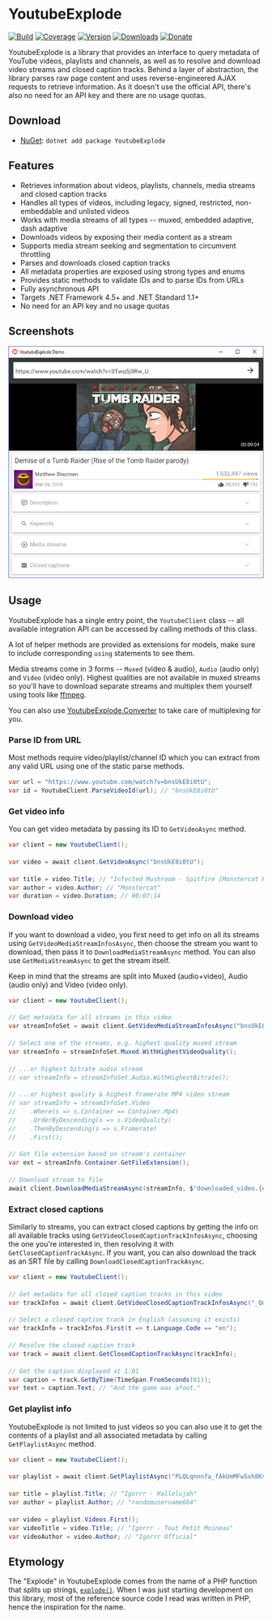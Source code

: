 # YoutubeExplode

[![Build](https://github.com/Tyrrrz/YoutubeExplode/workflows/CI/badge.svg?branch=master)](https://github.com/Tyrrrz/YoutubeExplode/actions)
[![Coverage](https://codecov.io/gh/Tyrrrz/YoutubeExplode/branch/master/graph/badge.svg)](https://codecov.io/gh/Tyrrrz/YoutubeExplode)
[![Version](https://img.shields.io/nuget/v/YoutubeExplode.svg)](https://nuget.org/packages/YoutubeExplode)
[![Downloads](https://img.shields.io/nuget/dt/YoutubeExplode.svg)](https://nuget.org/packages/YoutubeExplode)
[![Donate](https://img.shields.io/badge/donate-$$$-purple.svg)](https://tyrrrz.me/donate)

YoutubeExplode is a library that provides an interface to query metadata of YouTube videos, playlists and channels, as well as to resolve and download video streams and closed caption tracks. Behind a layer of abstraction, the library parses raw page content and uses reverse-engineered AJAX requests to retrieve information. As it doesn't use the official API, there's also no need for an API key and there are no usage quotas.

## Download

- [NuGet](https://nuget.org/packages/YoutubeExplode): `dotnet add package YoutubeExplode`

## Features

- Retrieves information about videos, playlists, channels, media streams and closed caption tracks
- Handles all types of videos, including legacy, signed, restricted, non-embeddable and unlisted videos
- Works with media streams of all types -- muxed, embedded adaptive, dash adaptive
- Downloads videos by exposing their media content as a stream
- Supports media stream seeking and segmentation to circumvent throttling
- Parses and downloads closed caption tracks
- All metadata properties are exposed using strong types and enums
- Provides static methods to validate IDs and to parse IDs from URLs
- Fully asynchronous API
- Targets .NET Framework 4.5+ and .NET Standard 1.1+
- No need for an API key and no usage quotas

## Screenshots

![demo](.screenshots/demo.png)

## Usage

YoutubeExplode has a single entry point, the `YoutubeClient` class -- all available integration API can be accessed by calling methods of this class.

A lot of helper methods are provided as extensions for models, make sure to include corresponding `using` statements to see them.

Media streams come in 3 forms -- `Muxed` (video & audio), `Audio` (audio only) and `Video` (video only). Highest qualities are not available in muxed streams so you'll have to download separate streams and multiplex them yourself using tools like [ffmpeg](https://www.ffmpeg.org/).

You can also use [YoutubeExplode.Converter](https://github.com/Tyrrrz/YoutubeExplode.Converter) to take care of multiplexing for you.

### Parse ID from URL

Most methods require video/playlist/channel ID which you can extract from any valid URL using one of the static parse methods.

```c#
var url = "https://www.youtube.com/watch?v=bnsUkE8i0tU";
var id = YoutubeClient.ParseVideoId(url); // "bnsUkE8i0tU"
```

### Get video info

You can get video metadata by passing its ID to `GetVideoAsync` method.

```c#
var client = new YoutubeClient();

var video = await client.GetVideoAsync("bnsUkE8i0tU");

var title = video.Title; // "Infected Mushroom - Spitfire [Monstercat Release]"
var author = video.Author; // "Monstercat"
var duration = video.Duration; // 00:07:14
```

### Download video

If you want to download a video, you first need to get info on all its streams using `GetVideoMediaStreamInfosAsync`, then choose the stream you want to download, then pass it to `DownloadMediaStreamAsync` method. You can also use `GetMediaStreamAsync` to get the stream itself.

Keep in mind that the streams are split into Muxed (audio+video), Audio (audio only) and Video (video only).

```c#
var client = new YoutubeClient();

// Get metadata for all streams in this video
var streamInfoSet = await client.GetVideoMediaStreamInfosAsync("bnsUkE8i0tU");

// Select one of the streams, e.g. highest quality muxed stream
var streamInfo = streamInfoSet.Muxed.WithHighestVideoQuality();

// ...or highest bitrate audio stream
// var streamInfo = streamInfoSet.Audio.WithHighestBitrate();

// ...or highest quality & highest framerate MP4 video stream
// var streamInfo = streamInfoSet.Video
//    .Where(s => s.Container == Container.Mp4)
//    .OrderByDescending(s => s.VideoQuality)
//    .ThenByDescending(s => s.Framerate)
//    .First();

// Get file extension based on stream's container
var ext = streamInfo.Container.GetFileExtension();

// Download stream to file
await client.DownloadMediaStreamAsync(streamInfo, $"downloaded_video.{ext}");
```

### Extract closed captions

Similarly to streams, you can extract closed captions by getting the info on all available tracks using `GetVideoClosedCaptionTrackInfosAsync`, choosing the one you're interested in, then resolving it with `GetClosedCaptionTrackAsync`. If you want, you can also download the track as an SRT file by calling `DownloadClosedCaptionTrackAsync`.

```c#
var client = new YoutubeClient();

// Get metadata for all closed caption tracks in this video
var trackInfos = await client.GetVideoClosedCaptionTrackInfosAsync("_QdPW8JrYzQ");

// Select a closed caption track in English (assuming it exists)
var trackInfo = trackInfos.First(t => t.Language.Code == "en");

// Resolve the closed caption track
var track = await client.GetClosedCaptionTrackAsync(trackInfo);

// Get the caption displayed at 1:01
var caption = track.GetByTime(TimeSpan.FromSeconds(61));
var text = caption.Text; // "And the game was afoot."
```

### Get playlist info

YoutubeExplode is not limited to just videos so you can also use it to get the contents of a playlist and all associated metadata by calling `GetPlaylistAsync` method.

```c#
var client = new YoutubeClient();

var playlist = await client.GetPlaylistAsync("PLQLqnnnfa_fAkUmMFw5xh8Kv0S5voEjC9");

var title = playlist.Title; // "Igorrr - Hallelujah"
var author = playlist.Author; // "randomusername604"

var video = playlist.Videos.First();
var videoTitle = video.Title; // "Igorrr - Tout Petit Moineau"
var videoAuthor = video.Author; // "Igorrr Official"
```

## Etymology

The "Explode" in YoutubeExplode comes from the name of a PHP function that splits up strings, [`explode()`](https://www.php.net/manual/en/function.explode.php). When I was just starting development on this library, most of the reference source code I read was written in PHP, hence the inspiration for the name.